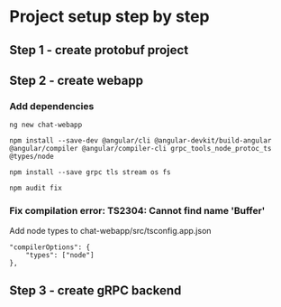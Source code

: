 Project setup step by step
==========================

Step 1 - create protobuf project
--------------------------------

Step 2 - create webapp
----------------------

### Add dependencies

    ng new chat-webapp

    npm install --save-dev @angular/cli @angular-devkit/build-angular @angular/compiler @angular/compiler-cli grpc_tools_node_protoc_ts @types/node

    npm install --save grpc tls stream os fs

    npm audit fix

### Fix compilation error: TS2304: Cannot find name 'Buffer'
Add node types to chat-webapp/src/tsconfig.app.json

    "compilerOptions": {
        "types": ["node"]
    },


Step 3 - create gRPC backend
----------------------------
